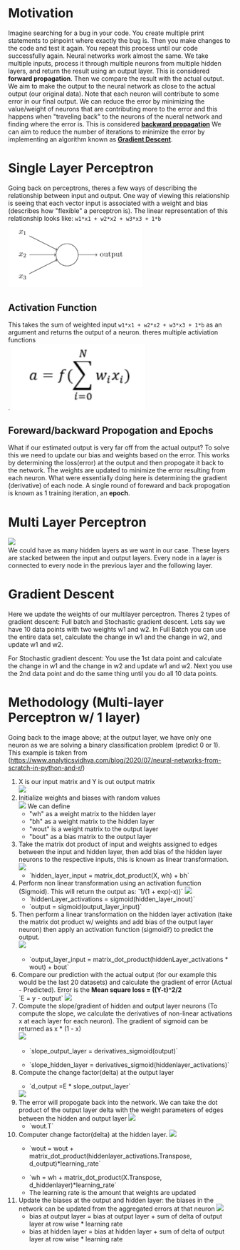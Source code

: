 # Motivation
Imagine searching for a bug in your code. You create multiple print statements to pinpoint where exactly the bug is. Then you make changes to the code and test it again. You repeat this process until our code successfully again. Neural networks work almost the same. We take multiple inputs, process it through multiple neurons from multiple hidden layers, and return the result using an output layer. This is considered <b>forward propagation</b>. Then we compare the result with the actual output. We aim to make the output to the neural network as close to the actual output (our original data). Note that each neuron will contribute to some error in our final output. We can reduce the error by minimizing the value/weight of neurons that are contributing more to the error and this happens when "traveling back" to the neurons of the nueral network and finding where the error is. This is considered <a href="https://en.wikipedia.org/wiki/Backpropagation"><b>backward propagation</b></a> We can aim to reduce the number of iterations to minimize the error by implementing an algorithm known as <a href="https://en.wikipedia.org/wiki/Gradient_descent"><b>Gradient Descent</b><a/>.
  
# Single Layer Perceptron
Going back on perceptrons, theres a few ways of describing the relationship between input and output. One way of viewing this relationship is seeing that each vector input is associated with a weight and bias (describes how "flexible" a perceptron is). The linear representation of this relationship looks like: `w1*x1 + w2*x2 + w3*x3 + 1*b`<br>
<img src="./Assets/p.png" width="300"></img>
  
## Activation Function
This takes the sum of weighted input `w1*x1 + w2*x2 + w3*x3 + 1*b` as an argument and returns the output of a neuron. theres multiple activiation functions<br>.
<img src="Assets/activationfunction.png" width="300"></img>
  
## Foreward/backward Propogation and Epochs
What if our estimated output is very far off from the actual output? To solve this we need to update our bias and weights based on the error. This works by determining the loss(error) at the output and then propogate it back to the network. The weights are updated to minimize the error resulting from each neuron. What were essentially doing here is determining the gradient (derivative) of each node. A single round of foreward and back propogation is known as 1 training iteration, an <b>epoch</b>.
  
# Multi Layer Perceptron
<img src="./Assets/multilayer.png" width="500"></img><br>
We could have as many hidden layers as we want in our case. These layers are stacked between the input and output layers. Every node in a layer is connected to every node in the previous layer and the following layer. 

# Gradient Descent
Here we update the weights of our multilayer perceptron. Theres 2 types of gradient descent: Full batch and Stochastic gradient descent. Lets say we have 10 data points with two weights w1 and w2. In Full Batch you can use the entire data set, calculate the change in w1 and the change in w2, and update w1 and w2.

For Stochastic gradient descent: You use the 1st data point and calculate the change in w1 and the change in w2 and update w1 and w2. Next you use the 2nd data point and do the same thing until you do all 10 data points. 

# Methodology (Multi-layer Perceptron w/ 1 layer)
Going back to the image above; at the output layer, we have only one neuron as we are solving a binary classification problem (predict 0 or 1). This example is taken from (https://www.analyticsvidhya.com/blog/2020/07/neural-networks-from-scratch-in-python-and-r/)

<ol>
  <li>X is our input matrix and Y is out output matrix</li> 
  <img src="./Assets/step1.png"></img><br>
  <li>Initialize weights and biases with random values<br>
  <img src="./Assets/step2.png"></img>
    We can define<br>
    <ul>
      <li>"wh" as a weight matrix to the hidden layer</li>
      <li>"bh" as a weight matrix to the hidden layer</li>
      <li>"wout" is a weight matrix to the output layer</li>
      <li>"bout" as a bias matrix to the output layer</li>
    </ul>
  <li>Take the matrix dot product of input and weights assigned to edges between the input and hidden layer, then add bias of the hidden layer neurons to the respective inputs, this is known as linear transformation.
  <img src="./Assets/step3.png"></img><br>
    <ul>
      <li>`hidden_layer_input = matrix_dot_product(X, wh) + bh`</li>
    </ul>
  </li>
  <li>Perform non linear transformation using an activation function (Sigmoid). This will return the output as: `1/(1 + exp(-x))` 
  <img src="./Assets/step4.png"></img><br>
    <ul>
      <li>`hiddenLayer_activations = sigmoid(hidden_layer_inout)`</li>
      <li>`output = sigmoid(output_layer_input)`</li>
    </ul>
  </li>
  <li>Then perform a linear transformation on the hidden layer activation (take the matrix dot product w/ weights and add bias of the output layer neuron) then apply an activation function (sigmoid?) to predict the output.</li>
  <img src="./Assets/step5.png"></img>
  <ul>
    <li>`output_layer_input = matrix_dot_product(hiddenLayer_activations * wout) + bout`</li>
  </ul>
  </li>
  <li>Compare our prediction with the actual output (for our example this would be the last 20 datasets) and calculate the gradient of error (Actual - Predicted). Error is the <b>Mean square loss = ((Y-t)^2/2</b></li>`E = y - output`
  <img src="./Assets/step6.png"></img>
  <li>Compute the slope/gradient of hidden and output layer neurons (To compute the slope, we calculate the derivatives of non-linear activations x at each layer for each neuron). The gradient of sigmoid can be returned as x * (1 - x)</li> <img src="./Assets/step7.png"></img> <ul><li> `slope_output_layer = derivatives_sigmoid(output)` </li></ul><ul><li>`slope_hidden_layer = derivatives_sigmoid(hiddenlayer_activations)`</li></ul>
<li>Compute the change factor(delta) at the output layer</li> <ul><li>`d_output =E * slope_output_layer`</ul></li>
<img src="./Assets/step8.png"></img>
<li>The error will propogate back into the network. We can take the dot product of the output layer delta with the weight parameters of edges between the hidden and output layer <img src="./Assets/step9.png"></img><ul><li>`wout.T`</ul></li></li>
<li>Computer change factor(delta) at the hidden layer. <img src="./Assets/step10.png"></img></li> <ul><li>`wout = wout + matrix_dot_product(hiddenlayer_activations.Transpose, d_output)*learning_rate`</ul></li>
<ul>
  <li>`wh = wh + matrix_dot_product(X.Transpose, d_hiddenlayer)*learning_rate`</li>
  <li>The learning rate is the amount that weights are updated</li>
</ul>
<li>
  Update the biases at the output and hidden layer: the biases in the network can be updated from the aggregated errors at that neuron
  <img src="./Assets/step11.png"></img>
  <ul>
    <li>bias at output layer = bias at output layer + sum of delta of output layer at row wise * learning rate</li>
    <li>bias at hidden layer = bias at hidden layer + sum of delta of output layer at row wise * learning rate</li>
  </ul>
</li>
</ol>
